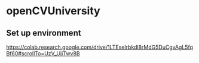 # openCVUniversity

## Set up environment
https://colab.research.google.com/drive/1LTEseIrbkdl8rMdG5DuCgvAgL5fqBf60#scrollTo=UzV_UjiTwv8B
